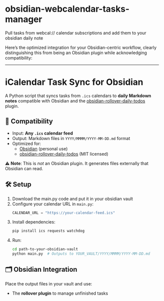 # obsidian-webcalendar-tasks-manager
Pull tasks from webcal:// calendar subscriptions and add them to your obsidian daily note

Here’s the optimized integration for your Obsidian-centric workflow, clearly distinguishing this from being an Obsidian plugin while acknowledging compatibility:

---
# iCalendar Task Sync for Obsidian

A Python script that syncs tasks from `.ics` calendars to **daily Markdown notes** compatible with Obsidian and the [obsidian-rollover-daily-todos](https://github.com/lumoe/obsidian-rollover-daily-todos) plugin.

## 🔌 Compatibility
- Input: **Any `.ics` calendar feed**
- Output: Markdown files in `YYYY/MMMM/YYYY-MM-DD.md` format
- Optimized for:  
  - [Obsidian](https://obsidian.md) (personal use)  
  - [obsidian-rollover-daily-todos](https://github.com/lumoe/obsidian-rollover-daily-todos) (MIT licensed)

⚠️ **Note**: This is *not* an Obsidian plugin. It generates files externally that Obsidian can read.

## 🛠️ Setup
1. Download the main.py code and put it in your obsidian vault
2. Configure your calendar URL in `main.py`:
   ```python
   CALENDAR_URL = "https://your-calendar-feed.ics" 
   ```
3. Install dependencies:
   ```bash
   pip install ics requests watchdog
   ```
4. Run:
   ```bash
   cd path-to-your-obsidian-vault
   python main.py  # Outputs to YOUR_VAULT/YYYY/MMMM/YYYY-MM-DD.md
   ```

## 🗂️ Obsidian Integration
Place the output files in your vault and use:
- The **rollover plugin** to manage unfinished tasks
```

